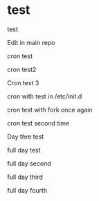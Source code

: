 # test
test

Edit in main repo


cron test


cron test2


Cron test 3


cron with test in /etc/init.d


cron test with fork once again

cron test second time

Day thre test

full day test

full day second

full day third

full day fourth
